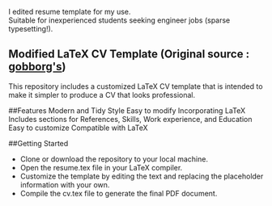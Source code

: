 I edited resume template for my use.   
Suitable for inexperienced students seeking engineer jobs (sparse typesetting!).


## Modified LaTeX CV Template (Original source :  [gobborg's](https://github.com/gobborg))

This repository includes a customized LaTeX CV template that is intended to make it simpler to produce a CV that looks professional.


##Features
Modern and Tidy Style
Easy to modify
Incorporating LaTeX
Includes sections for References, Skills, Work experience, and Education
Easy to customize
Compatible with LaTeX


##Getting Started


<div>
  <ul>
    <li> Clone or download the repository to your local machine.</li>
    <li> Open the resume.tex file in your LaTeX compiler.</li>
    <li> Customize the template by editing the text and replacing the placeholder information with your own.</li>
    <li> Compile the cv.tex file to generate the final PDF document.</li>
  </ul>
</div>


